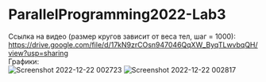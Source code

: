 # ParallelProgramming2022-Lab3
Ссылка на видео (размер кругов зависит от веса тел, шаг = 1000): https://drive.google.com/file/d/17kN9zrCOsn947046QqXW_ByqTLwvbqQH/view?usp=sharing \
Графики: \
![Screenshot 2022-12-22 002723](https://user-images.githubusercontent.com/71218745/209005795-fa5c6517-c670-496a-b3ce-781899bc8b66.png)
![Screenshot 2022-12-22 002817](https://user-images.githubusercontent.com/71218745/209005803-6ea16825-11f2-466b-bafe-04fd66d0b667.png)
